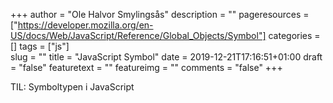 +++
author = "Ole Halvor Smylingsås"
description = ""
pageresources = ["https://developer.mozilla.org/en-US/docs/Web/JavaScript/Reference/Global_Objects/Symbol"]
categories = []
tags = ["js"]     
slug = ""
title = "JavaScript Symbol"
date = 2019-12-21T17:16:51+01:00
draft = "false"
featuretext = ""
featureimg = ""
comments = "false"
+++

TIL: Symboltypen i JavaScript
<!--more-->